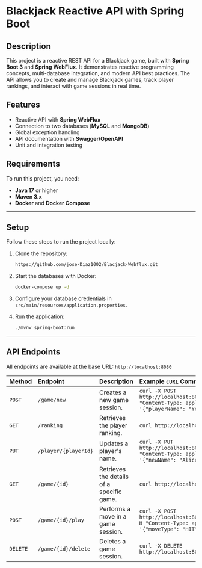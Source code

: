 # Blackjack Reactive API with Spring Boot

## Description
This project is a reactive REST API for a Blackjack game, built with **Spring Boot 3** and **Spring WebFlux**. It demonstrates reactive programming concepts, multi-database integration, and modern API best practices. The API allows you to create and manage Blackjack games, track player rankings, and interact with game sessions in real time.

## Features
* Reactive API with **Spring WebFlux**
* Connection to two databases (**MySQL** and **MongoDB**)
* Global exception handling
* API documentation with **Swagger/OpenAPI**
* Unit and integration testing

## Requirements
To run this project, you need:
* **Java 17** or higher
* **Maven 3.x**
* **Docker** and **Docker Compose**

---

## Setup
Follow these steps to run the project locally:

1.  Clone the repository:
    ```bash
    https://github.com/jose-Diaz1002/Blacjack-Webflux.git
    ```

2.  Start the databases with Docker:
    ```bash
    docker-compose up -d
    ```

3.  Configure your database credentials in `src/main/resources/application.properties`.

4.  Run the application:
    ```bash
    ./mvnw spring-boot:run
    ```

---

## API Endpoints
All endpoints are available at the base URL: `http://localhost:8080`

| Method | Endpoint | Description | Example `cURL` Command |
| :--- | :--- | :--- | :--- |
| `POST` | `/game/new` | Creates a new game session. | `curl -X POST http://localhost:8080/game/new -H "Content-Type: application/json" -d '{"playerName": "YourPlayerName"}'` |
| `GET` | `/ranking` | Retrieves the player ranking. | `curl http://localhost:8080/ranking` |
| `PUT` | `/player/{playerId}` | Updates a player's name. | `curl -X PUT http://localhost:8080/player/123 -H "Content-Type: application/json" -d '{"newName": "Alice"}'` |
| `GET` | `/game/{id}` | Retrieves the details of a specific game. | `curl http://localhost:8080/game/101` |
| `POST`| `/game/{id}/play` | Performs a move in a game session. | `curl -X POST http://localhost:8080/game/104/play -H "Content-Type: application/json" -d '{"moveType": "HIT"}'` |
| `DELETE`| `/game/{id}/delete`| Deletes a game session. | `curl -X DELETE http://localhost:8080/game/101/delete` |